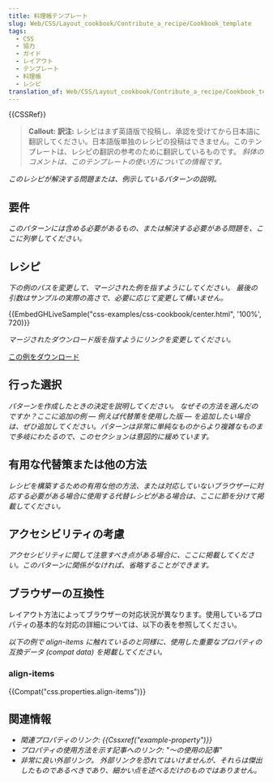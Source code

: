 ```yaml
---
title: 料理帳テンプレート
slug: Web/CSS/Layout_cookbook/Contribute_a_recipe/Cookbook_template
tags:
  - CSS
  - 協力
  - ガイド
  - レイアウト
  - テンプレート
  - 料理帳
  - レシピ
translation_of: Web/CSS/Layout_cookbook/Contribute_a_recipe/Cookbook_template
---
```

{{CSSRef}}

> **Callout:**
> **訳注:** レシピはまず英語版で投稿し、承認を受けてから日本語に翻訳してください。日本語版単独のレシピの投稿はできません。このテンプレートは、レシピの翻訳の参考のために翻訳しているものです。
> _斜体のコメントは、このテンプレートの使い方についての情報です。_

_このレシピが解決する問題または、例示しているパターンの説明。_

## 要件

_このパターンには含める必要があるもの、または解決する必要がある問題を、ここに列挙してください。_

## レシピ

_下の例のパスを変更して、マージされた例を指すようにしてください。 最後の引数はサンプルの実際の高さで、必要に応じて変更して構いません。_

{{EmbedGHLiveSample("css-examples/css-cookbook/center.html", '100%', 720)}}

_マージされたダウンロード版を指すようにリンクを変更してください。_

[この例をダウンロード](https://github.com/mdn/css-examples/blob/master/css-cookbook/center--download.html)

## 行った選択

_パターンを作成したときの決定を説明してください。 なぜその方法を選んだのですか？ここに追加の例 — 例えば代替策を使用した版 — を追加したい場合は、ぜひ追加してください。パターンは非常に単純なものからより複雑なものまで多岐にわたるので、このセクションは意図的に緩めています。_

## 有用な代替策または他の方法

_レシピを構築するための有用な他の方法、または対応していないブラウザーに対応する必要がある場合に使用する代替レシピがある場合は、ここに節を分けて掲載してください。_

## アクセシビリティの考慮

_アクセシビリティに関して注意すべき点がある場合に、ここに掲載してください。このパターンに関係がなければ、省略することができます。_

## ブラウザーの互換性

レイアウト方法によってブラウザーの対応状況が異なります。使用しているプロパティの基本的な対応の詳細については、以下の表を参照してください。

_以下の例で align-items に触れているのと同様に、使用した重要なプロパティの互換データ (compat data) を掲載してください。_

### align-items

{{Compat("css.properties.align-items")}}

## 関連情報

- _関連プロパティのリンク: {{Cssxref("example-property")}}_
- _プロパティの使用方法を示す記事へのリンク: "～の使用の記事"_
- _非常に良い外部リンク。 外部リンクを恐れてはいけませんが、それらは傑出したものであるべきであり、細かい点を述べるだけのものではありません。_
